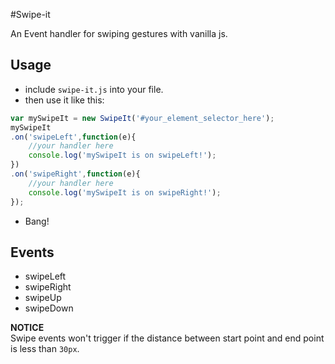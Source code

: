 #Swipe-it

An Event handler for swiping gestures with vanilla js.

## Usage

 - include `swipe-it.js` into your file.
 - then use it like this:

```js
var mySwipeIt = new SwipeIt('#your_element_selector_here');
mySwipeIt
.on('swipeLeft',function(e){
	//your handler here
	console.log('mySwipeIt is on swipeLeft!');
})
.on('swipeRight',function(e){
	//your handler here
	console.log('mySwipeIt is on swipeRight!');
});
```
- Bang!

## Events

- swipeLeft
- swipeRight
- swipeUp
- swipeDown

**NOTICE**  
Swipe events won't trigger if the distance between start point and end point is less than `30px`.